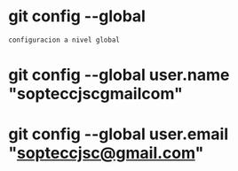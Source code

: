 #   git config --global

    configuracion a nivel global
#   git config --global user.name "sopteccjscgmailcom"
#   git config --global user.email "sopteccjsc@gmail.com"

